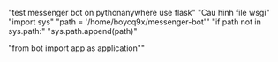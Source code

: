"test messenger bot on pythonanywhere use flask" 
"Cau hinh file wsgi"
"import sys"
"path = '/home/boycq9x/messenger-bot'"
"if path not in sys.path:"
   "sys.path.append(path)"

"from bot import app as application""
